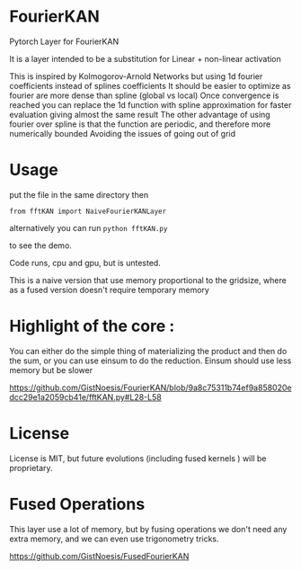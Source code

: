 # FourierKAN

Pytorch Layer for FourierKAN

It is a layer intended to be a substitution for Linear + non-linear activation

This is inspired by Kolmogorov-Arnold Networks but using 1d fourier coefficients instead of splines coefficients
It should be easier to optimize as fourier are more dense than spline (global vs local)
Once convergence is reached you can replace the 1d function with spline approximation for faster evaluation giving almost the same result
The other advantage of using fourier over spline is that the function are periodic, and therefore more numerically bounded
Avoiding the issues of going out of grid

# Usage
put the file in the same directory 
then 

```from fftKAN import NaiveFourierKANLayer```

alternatively you can run 
```python fftKAN.py```

to see the demo.

Code runs, cpu and gpu, but is untested. 

This is a naive version that use memory proportional to the gridsize, where as a fused version doesn't require temporary memory

# Highlight of the core :
You can either do the simple thing of materializing the product and then do the sum, or you can use einsum to do the reduction.
Einsum should use less memory but be slower

https://github.com/GistNoesis/FourierKAN/blob/9a8c75311b74ef9a858020edcc29e1a2059cb41e/fftKAN.py#L28-L58

# License 

License is MIT, but future evolutions (including fused kernels ) will be proprietary. 

# Fused Operations 
This layer use a lot of memory, but by fusing operations we don't need any extra memory, and we can even use trigonometry tricks.

https://github.com/GistNoesis/FusedFourierKAN
